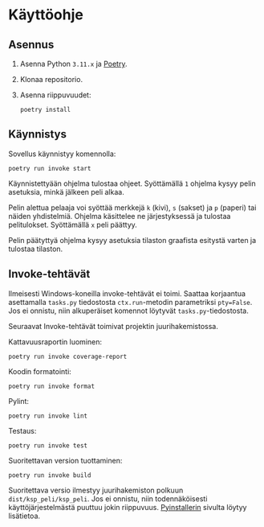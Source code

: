 # Käyttöohje

## Asennus

1. Asenna Python `3.11.x` ja [Poetry](https://python-poetry.org/).
2. Klonaa repositorio.
3. Asenna riippuvuudet:

    ```shell
    poetry install
    ```

## Käynnistys

Sovellus käynnistyy komennolla:

```shell
poetry run invoke start
```

Käynnistettyään ohjelma tulostaa ohjeet.
Syöttämällä `1` ohjelma kysyy pelin asetuksia, minkä jälkeen peli alkaa.

Pelin alettua pelaaja voi syöttää merkkejä `k` (kivi), `s` (sakset) ja `p` (paperi) tai näiden yhdistelmiä.
Ohjelma käsittelee ne järjestyksessä ja tulostaa pelitulokset.
Syöttämällä `x` peli päättyy.

Pelin päätyttyä ohjelma kysyy asetuksia tilaston graafista esitystä varten ja tulostaa tilaston.

## Invoke-tehtävät

Ilmeisesti Windows-koneilla invoke-tehtävät ei toimi.
Saattaa korjaantua asettamalla `tasks.py` tiedostosta `ctx.run`-metodin parametriksi `pty=False`.
Jos ei onnistu, niin alkuperäiset komennot löytyvät `tasks.py`-tiedostosta.

Seuraavat Invoke-tehtävät toimivat projektin juurihakemistossa.

Kattavuusraportin luominen:

```shell
poetry run invoke coverage-report
```

Koodin formatointi:

```shell
poetry run invoke format
```

Pylint:

```shell
poetry run invoke lint
```

Testaus:

```shell
poetry run invoke test
```

Suoritettavan version tuottaminen:

```shell
poetry run invoke build
```

Suoritettava versio ilmestyy juurihakemiston polkuun `dist/ksp_peli/ksp_peli`.
Jos ei onnistu, niin todennäköisesti käyttöjärjestelmästä puuttuu jokin riippuvuus.
[Pyinstallerin](https://pyinstaller.org/en/stable/index.html) sivulta löytyy lisätietoa.
